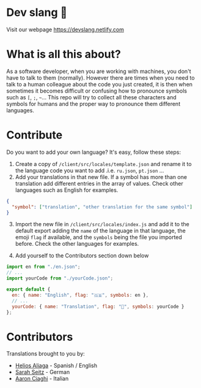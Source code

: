 # Dev slang 💬

Visit our webpage https://devslang.netlify.com

# What is all this about?

As a software developer, when you are working with machines, you don't have to talk to them (normally). However there are times when you need to talk to a human colleague about the code you just created, it is then when sometimes it becomes difficult or confusing how to pronounce symbols such as `[`, `;`, `~`... This repo will try to collect all these characters and symbols for humans and the proper way to pronounce them different languages.

# Contribute

Do you want to add your own language? It's easy, follow these steps:

1. Create a copy of `/client/src/locales/template.json` and rename it to the language code you want to add .i.e. `ru.json`, `pt.json` ...
2. Add your translations in that new file. If a symbol has more than one translation add different entries in the array of values. Check other languages such as English for examples.
```json
{
  "symbol": ["translation", "other translation for the same symbol"]
}
```
3. Import the new file in `/client/src/locales/index.js` and add it to the default export adding the `name` of the language in that language, the emoji `flag` if available, and the `symbols` being the file you imported before. Check the other languages for examples.

4. Add yourself to the Contributors section down below

```js
import en from "./en.json";
// ... 
import yourCode from "./yourCode.json";

export default {
  en: { name: "English", flag: "🇬🇧", symbols: en },
  // ... 
  yourCode: { name: "Translation", flag: "🏁", symbols: yourCode }
};
```

# Contributors
Translations brought to you by:

- [Helios Aliaga](https://github.com/heliosam) - Spanish / English
- [Sarah Seitz](https://github.com/SarahNox) - German
- [Aaron Ciaghi](https://github.com/aaronsama) - Italian